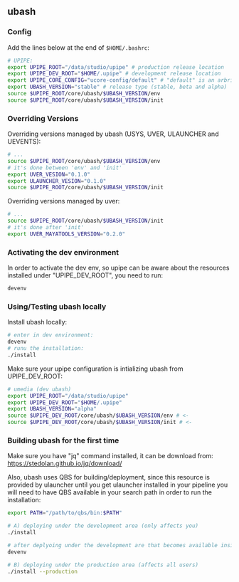 ## ubash

### Config
Add the lines below at the end of `$HOME/.bashrc`:
```bash
# UPIPE:
export UPIPE_ROOT="/data/studio/upipe" # production release location
export UPIPE_DEV_ROOT="$HOME/.upipe" # development release location
export UPIPE_CORE_CONFIG="ucore-config/default" # "default" is an arbritary name for the config initialized by upipe
export UBASH_VERSION="stable" # release type (stable, beta and alpha)
source $UPIPE_ROOT/core/ubash/$UBASH_VERSION/env
source $UPIPE_ROOT/core/ubash/$UBASH_VERSION/init
```

### Overriding Versions
Overriding versions managed by ubash (USYS, UVER, ULAUNCHER and UEVENTS):
```bash
# ...
source $UPIPE_ROOT/core/ubash/$UBASH_VERSION/env
# it's done between 'env' and 'init'
export UVER_VESION="0.1.0"
export ULAUNCHER_VESION="0.1.0"
source $UPIPE_ROOT/core/ubash/$UBASH_VERSION/init
```

Overriding versions managed by uver:
```bash
# ...
source $UPIPE_ROOT/core/ubash/$UBASH_VERSION/init
# it's done after 'init'
export UVER_MAYATOOLS_VERSION="0.2.0"
```

### Activating the dev environment
In order to activate the dev env, so upipe can be aware about the resources
installed under "UPIPE_DEV_ROOT", you need to run:
```bash
devenv
```

### Using/Testing ubash locally
Install ubash locally:
```bash
# enter in dev environment:
devenv
# runu the installation:
./install
```

Make sure your upipe configuration is intializing ubash from UPIPE_DEV_ROOT:
```bash
# umedia (dev ubash)
export UPIPE_ROOT="/data/studio/upipe"
export UPIPE_DEV_ROOT="$HOME/.upipe"
export UBASH_VERSION="alpha"
source $UPIPE_DEV_ROOT/core/ubash/$UBASH_VERSION/env # <-
source $UPIPE_DEV_ROOT/core/ubash/$UBASH_VERSION/init # <-
```

### Building ubash for the first time
Make sure you have "jq" command installed, it can be download from:
https://stedolan.github.io/jq/download/

Also, ubash uses QBS for building/deployment, since this resource is provided by
ulauncher until you get ulauncher installed in your pipeline you will need to
have QBS available in your search path in order to run the installation:
```bash
export PATH="/path/to/qbs/bin:$PATH"

# A) deploying under the development area (only affects you)
./install

# after deplyoing under the development are that becomes available inside of the dev environment:
devenv

# B) deploying under the production area (affects all users)
./install --production
```
